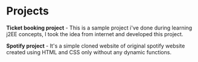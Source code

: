 # Projects
**Ticket booking project** - This is a sample project i've done during learning j2EE concepts, I took the idea from internet and developed this project.

**Spotify project** - It's a simple cloned website of original spotify website created using HTML and CSS only without any dynamic functions. 
